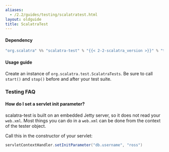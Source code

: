```yaml
---
aliases:
  - /2.2/guides/testing/scalatratest.html
layout: oldguide
title: ScalatraTest
---
```


#### Dependency

```scala
"org.scalatra" %% "scalatra-test" % "{{< 2-2-scalatra_version >}}" % "test"
```

#### Usage guide

Create an instance of `org.scalatra.test.ScalatraTests`.  Be sure to call
`start()` and `stop()` before and after your test suite.


### Testing FAQ

#### How do I set a servlet init parameter?

scalatra-test is built on an embedded Jetty server, so it does not read your `web.xml`.  Most things you can do in a `web.xml` can be done from the context of the tester object.

Call this in the constructor of your servlet:

```scala
servletContextHandler.setInitParameter("db.username", "ross")
```
